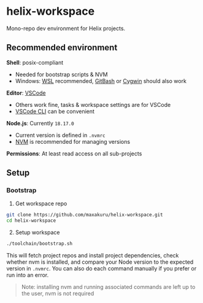 # helix-workspace

Mono-repo dev environment for Helix projects.

## Recommended environment

**Shell**: posix-compliant 
  - Needed for bootstrap scripts & NVM
  - Windows: [WSL](https://learn.microsoft.com/en-us/windows/wsl/install) recommended, [GitBash](https://gitforwindows.org/) or [Cygwin](https://cygwin.com/) should also work

**Editor**: [VSCode](https://code.visualstudio.com/)
  - Others work fine, tasks & workspace settings are for VSCode
  - [VSCode CLI](https://code.visualstudio.com/docs/editor/command-line) can be convenient

**Node.js**: Currently `18.17.0`
  - Current version is defined in `.nvmrc`
  - [NVM](https://github.com/nvm-sh/nvm) is recommended for managing versions

**Permissions**: At least read access on all sub-projects

## Setup

### Bootstrap

1. Get workspace repo
```sh
git clone https://github.com/maxakuru/helix-workspace.git
cd helix-workspace
```

2. Setup workspace
```sh
./toolchain/bootstrap.sh
```
This will fetch project repos and install project dependencies, check whether nvm is installed, and compare your Node version to the expected version in `.nvmrc`. You can also do each command manually if you prefer or run into an error.

> Note: installing nvm and running associated commands are left up to the user, nvm is not required